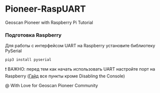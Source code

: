 # Pioneer-RaspUART
Geoscan Pioneer with Raspberry Pi Tutorial

### Подготовка Raspberry

Для работы с интерфейсом UART на Raspberry установите библиотеку PySerial

```
pip3 install pyserial
```
:heavy_exclamation_mark: ВАЖНО: перед тем как начать использовать UART настройте порт на Raspberry ([Гайд](https://spellfoundry.com/2016/05/29/configuring-gpio-serial-port-raspbian-jessie-including-pi-3-4/) все пункты кроме Disabling the Console)

@ With Love for Geoscan Pioneer Community